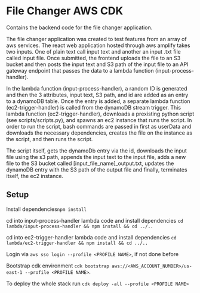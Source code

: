 # File Changer AWS CDK

Contains the backend code for the file changer application. 

The file changer application was created to test features from an array of aws services. The react web application hosted through aws amplify takes two inputs. One of plain text call input text and another an input .txt file called input file. Once submitted, the frontend uploads the file to an S3 bucket and then posts the input text and S3 path of the input file to an API gateway endpoint that passes the data to a lambda function (input-process-handler). 

In the lambda function (input-process-handler), a random ID is generated and then the 3 attributes, input text, S3 path, and id are added as an entry to a dynamoDB table. Once the entry is added, a separate lambda function (ec2-trigger-handler) is called from the dynamoDB stream trigger. This lambda function (ec2-trigger-handler), downloads a prexisting python script (see scripts/scripts.py), and spawns an ec2 instance that runs the script. In order to run the script, bash commands are passed in first as userData and downloads the necessary dependencies, creates the file on the instance as the script, and then runs the script. 

The script itself, gets the dynamoDb entry via the id, downloads the input file using the s3 path, appends the input text to the input file, adds a new file to the S3 bucket called [input_file_name]_output.txt, updates the dynamoDB entry with the S3 path of the output file and finally, terminates itself, the ec2 instance.

## Setup

Install dependencies`npm install`

cd into input-process-handler lambda code and install dependencies `cd lambda/input-process-handler && npm install && cd ../..`

cd into ec2-trigger-handler lambda code and install dependencies `cd lambda/ec2-trigger-handler && npm install && cd ../..`

Login via `aws sso login --profile <PROFILE NAME>`, if not done before

Bootstrap cdk environment `cdk bootstrap aws://<AWS_ACCOUNT_NUMBER>/us-east-1 --profile <PROFILE NAME>`.

To deploy the whole stack run `cdk deploy -all --profile <PROFILE NAME>`
